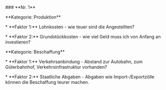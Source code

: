 \### \*\*Nr. 1\*\*



\*\*Kategorie: Produktion\*\*

\*   \*\*Faktor 1:\*\* Lohnkosten - wie teuer sind die Angestellten?

\*   \*\*Faktor 2:\*\* Grundstückkosten - wie viel Geld muss ich von Anfang an investieren?



\*\*Kategorie: Beschaffung\*\*

\*   \*\*Faktor 1:\*\* Verkehrsanbindung - Abstand zur Autobahn, zum Güterbahnhof, Verkehrsinfrastruktur vorhanden?

\*   \*\*Faktor 2:\*\* Staatliche Abgaben - Abgaben wie Import-/Exportzölle können die Beschaffung teurer machen.

